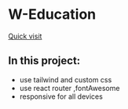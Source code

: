 # W-Education

[Quick visit](https://w-education.netlify.app)

## In this project:

- use tailwind and custom css
- use react router ,fontAwesome
- responsive for all devices
